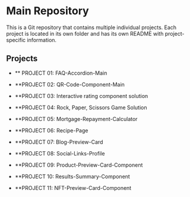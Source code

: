 # Main Repository

This is a Git repository that contains multiple individual projects. Each project is located in its own folder and has its own README with project-specific information.

## Projects

- ** PROJECT 01: FAQ-Accordion-Main

- **PROJECT 02: QR-Code-Component-Main

- **PROJECT 03: Interactive rating component solution

- **PROJECT 04: Rock, Paper, Scissors Game Solution

- **PROJECT 05: Mortgage-Repayment-Calculator

- **PROJECT 06: Recipe-Page

- **PROJECT 07: Blog-Preview-Card

- **PROJECT 08: Social-Links-Profile

- **PROJECT 09: Product-Preview-Card-Component

- **PROJECT 10: Results-Summary-Component

- **PROJECT 11: NFT-Preview-Card-Component
